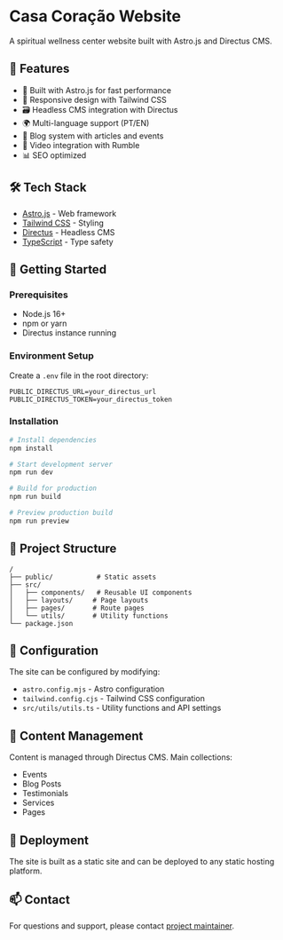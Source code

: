 # Casa Coração Website

A spiritual wellness center website built with Astro.js and Directus CMS.

## 🌟 Features

- 🚀 Built with Astro.js for fast performance
- 📱 Responsive design with Tailwind CSS
- 🗃️ Headless CMS integration with Directus
- 🌍 Multi-language support (PT/EN)
- 📝 Blog system with articles and events
- 🎥 Video integration with Rumble
- 📊 SEO optimized

## 🛠️ Tech Stack

- [Astro.js](https://astro.build) - Web framework
- [Tailwind CSS](https://tailwindcss.com) - Styling
- [Directus](https://directus.io) - Headless CMS
- [TypeScript](https://www.typescriptlang.org/) - Type safety

## 🚀 Getting Started

### Prerequisites

- Node.js 16+
- npm or yarn
- Directus instance running

### Environment Setup

Create a `.env` file in the root directory:

```env
PUBLIC_DIRECTUS_URL=your_directus_url
PUBLIC_DIRECTUS_TOKEN=your_directus_token
```

### Installation

```bash
# Install dependencies
npm install

# Start development server
npm run dev

# Build for production
npm run build

# Preview production build
npm run preview
```

## 📁 Project Structure

```
/
├── public/           # Static assets
├── src/
│   ├── components/   # Reusable UI components
│   ├── layouts/     # Page layouts
│   ├── pages/       # Route pages
│   └── utils/       # Utility functions
└── package.json
```

## 🔧 Configuration

The site can be configured by modifying:

- `astro.config.mjs` - Astro configuration
- `tailwind.config.cjs` - Tailwind CSS configuration
- `src/utils/utils.ts` - Utility functions and API settings

## 📝 Content Management

Content is managed through Directus CMS. Main collections:

- Events
- Blog Posts
- Testimonials
- Services
- Pages

## 🚀 Deployment

The site is built as a static site and can be deployed to any static hosting platform.

## 📫 Contact

For questions and support, please contact [project maintainer](https://github.com/jmciso).